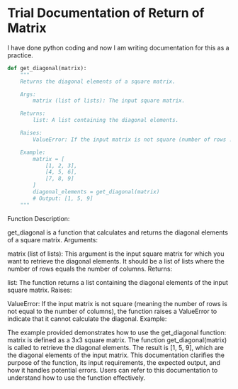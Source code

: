 # Trial Documentation of Return of Matrix
I have done python coding and now I am writing documentation for this as a practice.

```python
def get_diagonal(matrix):
    """
    Returns the diagonal elements of a square matrix.

    Args:
        matrix (list of lists): The input square matrix.

    Returns:
        list: A list containing the diagonal elements.

    Raises:
        ValueError: If the input matrix is not square (number of rows != number of columns).

    Example:
        matrix = [
            [1, 2, 3],
            [4, 5, 6],
            [7, 8, 9]
        ]
        diagonal_elements = get_diagonal(matrix)
        # Output: [1, 5, 9]
    """
```

Function Description:

get_diagonal is a function that calculates and returns the diagonal elements of a square matrix.
Arguments:

matrix (list of lists): This argument is the input square matrix for which you want to retrieve the diagonal elements. It should be a list of lists where the number of rows equals the number of columns.
Returns:

list: The function returns a list containing the diagonal elements of the input square matrix.
Raises:

ValueError: If the input matrix is not square (meaning the number of rows is not equal to the number of columns), the function raises a ValueError to indicate that it cannot calculate the diagonal.
Example:

The example provided demonstrates how to use the get_diagonal function:
matrix is defined as a 3x3 square matrix.
The function get_diagonal(matrix) is called to retrieve the diagonal elements.
The result is [1, 5, 9], which are the diagonal elements of the input matrix.
This documentation clarifies the purpose of the function, its input requirements, the expected output, and how it handles potential errors. Users can refer to this documentation to understand how to use the function effectively.